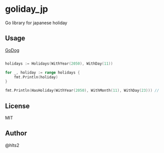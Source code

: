 # goliday_jp

Go library for japanese holiday

## Usage

[GoDog](https://godoc.org/github.com/hlts2/goliday_jp#Holidays)

```go

holidays := Holidays(WithYear(2050), WithDay(11))

for _, holiday := range holidays {
    fmt.Println(holiday)
}

fmt.Println(HasHoliday(WithYear(2050), WithMonth(11), WithDay(23))) // true

```

## License

MIT

## Author

@hlts2
